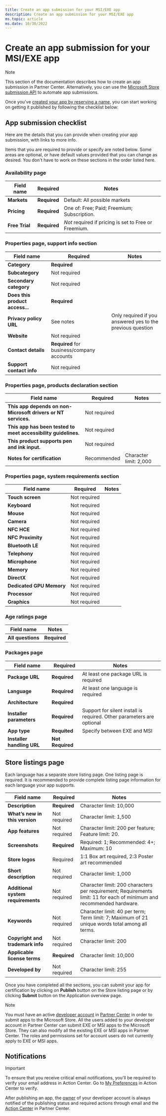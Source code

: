 ```yaml
---
title: Create an app submission for your MSI/EXE app
description: Create an app submission for your MSI/EXE app
ms.topic: article
ms.date: 10/30/2022
---
```


# Create an app submission for your MSI/EXE app

> [!NOTE]
> This section of the documentation describes how to create an app submission in Partner Center. Alternatively, you can use the [Microsoft Store submission API](../../store-submission-api.md) to automate app submissions.

Once you've [created your app by reserving a name](./reserve-your-apps-name.md), you can start working on getting it published by following the checklist below:

## App submission checklist

Here are the details that you can provide when creating your app submission, with links to more info.

Items that you are required to provide or specify are noted below. Some areas are optional, or have default values provided that you can change as desired. You don't have to work on these sections in the order listed here.

### Availability page

| Field name     | Required     | Notes                                                 |
| -------------- | ------------ | ----------------------------------------------------- |
| **Markets**    | **Required** | Default: All possible markets                         |
| **Pricing**    | **Required** | One of: Free; Paid; Freemium; Subscription.           |
| **Free Trial** | **Required** | _Not_ required if pricing is set to Free or Freemium. |

### Properties page, support info section

| Field name                      | Required     | Notes                                                      |
| ------------------------------- | ------------ | ---------------------------------------------------------- |
| **Category**                    | **Required** |                                                            |
| **Subcategory**                 | Not required |                                                            |
| **Secondary category**          | Not required |                                                            |
| **Does this product access...** | **Required** |                                                            |
| **Privacy policy URL**          | See notes    | Only required if you answered yes to the previous question |
| **Website**                     | Not required |                                                            |
| **Contact details**             | **Required** for business/company accounts |                              |
| **Support contact info**        | Not required |                                                            |

### Properties page, products declaration section

| Field name                                                     | Required     | Notes                  |
| -------------------------------------------------------------- | ------------ | ---------------------- |
| **This app depends on non-Microsoft drivers or NT services.**  | Not required |                        |
| **This app has been tested to meet accessibility guidelines.** | Not required |                        |
| **This product supports pen and ink input.**                   | Not required |                        |
| **Notes for certification**                                    | Recommended  | Character limit: 2,000 |

### Properties page, system requirements section

| Field name               | Required     | Notes |
| ------------------------ | ------------ | ----- |
| **Touch screen**         | Not required |       |
| **Keyboard**             | Not required |       |
| **Mouse**                | Not required |       |
| **Camera**               | Not required |       |
| **NFC HCE**              | Not required |       |
| **NFC Proximity**        | Not required |       |
| **Bluetooth LE**         | Not required |       |
| **Telephony**            | Not required |       |
| **Microphone**           | Not required |       |
| **Memory**               | Not required |       |
| **DirectX**              | Not required |       |
| **Dedicated GPU Memory** | Not required |       |
| **Processor**            | Not required |       |
| **Graphics**             | Not required |       |

### Age ratings page

| Field name      | Notes        |
| --------------- | ------------ |
| **All questions** | **Required** |

### Packages page

| Field name                 | Required     | Notes                                                                 |
| -------------------------- | ------------ | --------------------------------------------------------------------- |
| **Package URL**            | **Required** | At least one package URL is required                                  |
| **Language**               | **Required** | At least one language is required                                     |
| **Architecture**           | **Required** |                                                                       |
| **Installer parameters**   | **Required** | Support for silent install is required. Other parameters are optional |
| **App type**               | **Requited** | Specify between EXE and MSI                                           |
| **Installer handling URL** | **Not Required** |                                           |

## Store listings page

Each language has a separate store listing page. One listing page is required. It is recommended to provide complete listing page information for each language your app supports.

| Field name                         | Required     | Notes                                                                                                                 |
| ---------------------------------- | ------------ | --------------------------------------------------------------------------------------------------------------------- |
| **Description**                    | **Required** | Character limit: 10,000                                                                                               |
| **What’s new in this version**     | Not required | Character limit: 1,500                                                                                                |
| **App features**                   | Not required | Character limit: 200 per feature; Feature limit: 20.                                                                  |
| **Screenshots**                    | **Required** | Required: 1; Recommended: 4+; Maximum: 10                                                                             |
| **Store logos**                    | Required     | 1:1 Box art required, 2:3 Poster art recommended                                                                      |
| **Short description**              | Not required | Character limit: 1,000                                                                                                |
| **Additional system requirements** | Not required | Character limit: 200 characters per requirement; Requirements limit: 11 for each of minimum and recommended hardware. |
| **Keywords**                       | Not required | Character limit: 40 per term; Term limit: 7; Maximum of 21 unique words total among all terms.                        |
| **Copyright and trademark info**   | Not required | Character limit: 200                                                                                                  |
| **Applicable license terms**       | **Required** | Character limit: 10,000                                                                                               |
| **Developed by**                   | Not required | Character limit: 255                                                                                                  |

Once you have completed all the sections, you can submit your app for certification by clicking on **Publish** button on the Store listing page or by clicking **Submit** button on the Application overview page.

> [!NOTE]
> You must have an active [developer account](https://developer.microsoft.com/store/register) in [Partner Center](https://partner.microsoft.com/dashboard) in order to submit apps to the Microsoft Store. All the users added to your developer account in Partner Center can submit EXE or MSI apps to the Microsoft Store. They can also modify all the existing EXE or MSI apps in Partner Center. The roles and permissions set for account users do not currently apply to EXE or MSI apps.

## Notifications

> [!IMPORTANT]
> To ensure that you receive critical email notifications, you'll be required to verify your email address in Action Center. Go to [My Preferences](https://partner.microsoft.com/dashboard/actioncenter/mypreferences) in Action Center to verify.

After publishing an app, the [owner](../../partner-center/assign-account-level-custom-permissions-to-account-users.md) of your developer account is always notified of the publishing status and required actions through email and the [Action Center](/partner-center/action-center-overview) in Partner Center.
